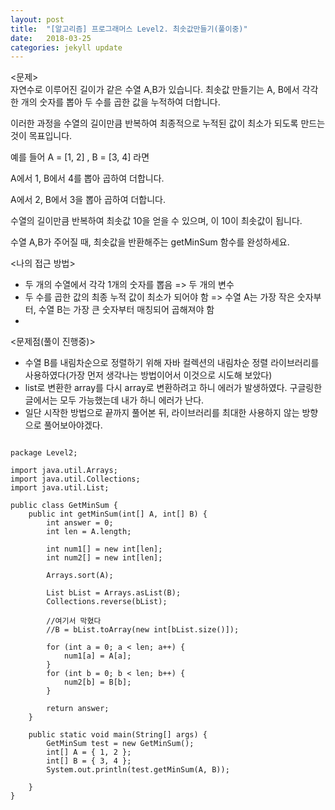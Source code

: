 ```yaml
---
layout: post
title:  "[알고리즘] 프로그래머스 Level2. 최솟값만들기(풀이중)"
date:   2018-03-25
categories: jekyll update
---
```


<문제>      
자연수로 이루어진 길이가 같은 수열 A,B가 있습니다. 최솟값 만들기는 A, B에서 각각 한 개의 숫자를 뽑아 두 수를 곱한 값을 누적하여 더합니다.  


이러한 과정을 수열의 길이만큼 반복하여 최종적으로 누적된 값이 최소가 되도록 만드는 것이 목표입니다.      


예를 들어 A = [1, 2] , B = [3, 4] 라면  

A에서 1, B에서 4를 뽑아 곱하여 더합니다.  

A에서 2, B에서 3을 뽑아 곱하여 더합니다.  

수열의 길이만큼 반복하여 최솟값 10을 얻을 수 있으며, 이 10이 최솟값이 됩니다.  

수열 A,B가 주어질 때, 최솟값을 반환해주는 getMinSum 함수를 완성하세요.  


      
         
         
<나의 접근 방법>    

- 두 개의 수열에서 각각 1개의 숫자를 뽑음 => 두 개의 변수
- 두 수를 곱한 값의 최종 누적 값이 최소가 되어야 함 => 수열 A는 가장 작은 숫자부터, 수열 B는 가장 큰 숫자부터 매칭되어 곱해져야 함  
- 
       
       
<문제점(풀이 진행중)>  

- 수열 B를 내림차순으로 정렬하기 위해 자바 컬렉션의 내림차순 정렬 라이브러리를 사용하였다(가장 먼저 생각나는 방법이어서 이것으로 시도해 보았다)  
- list로 변환한 array를 다시 array로 변환하려고 하니 에러가 발생하였다. 구글링한 글에서는 모두 가능했는데 내가 하니 에러가 난다.  
- 일단 시작한 방법으로 끝까지 풀어본 뒤, 라이브러리를 최대한 사용하지 않는 방향으로 풀어보아야겠다.   
         
         
<pre><code>
package Level2;

import java.util.Arrays;
import java.util.Collections;
import java.util.List;

public class GetMinSum {
	public int getMinSum(int[] A, int[] B) {
		int answer = 0;
		int len = A.length;

		int num1[] = new int[len];
		int num2[] = new int[len];

		Arrays.sort(A);

		List<int[]> bList = Arrays.asList(B);
		Collections.reverse(bList);
        
        //여기서 막혔다
		//B = bList.toArray(new int[bList.size()]);

		for (int a = 0; a < len; a++) {
			num1[a] = A[a];
		}
		for (int b = 0; b < len; b++) {
			num2[b] = B[b];
		}

		return answer;
	}

	public static void main(String[] args) {
		GetMinSum test = new GetMinSum();
		int[] A = { 1, 2 };
		int[] B = { 3, 4 };
		System.out.println(test.getMinSum(A, B));

	}
}
</code></pre>
 